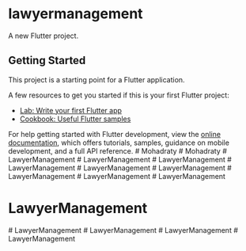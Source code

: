 # lawyermanagement

A new Flutter project.

## Getting Started

This project is a starting point for a Flutter application.

A few resources to get you started if this is your first Flutter project:

- [Lab: Write your first Flutter app](https://docs.flutter.dev/get-started/codelab)
- [Cookbook: Useful Flutter samples](https://docs.flutter.dev/cookbook)

For help getting started with Flutter development, view the
[online documentation](https://docs.flutter.dev/), which offers tutorials,
samples, guidance on mobile development, and a full API reference.
#   M o h a d r a t y  
 #   M o h a d r a t y  
 #   L a w y e r M a n a g e m e n t  
 #   L a w y e r M a n a g e m e n t  
 #   L a w y e r M a n a g e m e n t  
 #   L a w y e r M a n a g e m e n t  
 #   L a w y e r M a n a g e m e n t  
 #   L a w y e r M a n a g e m e n t  
 #   L a w y e r M a n a g e m e n t  
 #   L a w y e r M a n a g e m e n t  
 # LawyerManagement
# LawyerManagement
#   L a w y e r M a n a g e m e n t  
 #   L a w y e r M a n a g e m e n t  
 #   L a w y e r M a n a g e m e n t  
 #   L a w y e r M a n a g e m e n t  
 